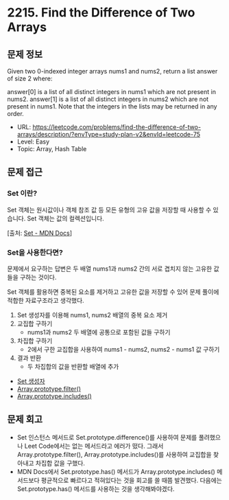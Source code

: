 # 2215. Find the Difference of Two Arrays

## 문제 정보

Given two 0-indexed integer arrays nums1 and nums2, return a list answer of size 2 where:

answer[0] is a list of all distinct integers in nums1 which are not present in nums2. answer[1] is a list of all distinct integers in nums2 which are not present in nums1. Note that the integers in the lists may be returned in any order.

- URL: https://leetcode.com/problems/find-the-difference-of-two-arrays/description/?envType=study-plan-v2&envId=leetcode-75
- Level: Easy
- Topic: Array, Hash Table

## 문제 접근

### Set 이란?

Set 객체는 원시값이나 객체 참조 값 등 모든 유형의 고유 값을 저장할 때 사용할 수 있습니다. Set 객체는 값의 컬렉션입니다.

[출처: [Set - MDN Docs](https://developer.mozilla.org/ko/docs/Web/JavaScript/Reference/Global_Objects/Set)]

### Set을 사용한다면?

문제에서 요구하는 답변은 두 배열 nums1과 nums2 간의 서로 겹치지 않는 고유한 값들을 구하는 것이다.

Set 객체를 활용하면 중복된 요소를 제거하고 고유한 값을 저장할 수 있어 문제 풀이에 적합한 자료구조라고 생각했다.

1. Set 생성자를 이용해 nums1, nums2 배열의 중복 요소 제거
2. 교집합 구하기
   - nums1과 nums2 두 배열에 공통으로 포함된 값들 구하기
3. 차집합 구하기
   - 2에서 구한 교집합을 사용하여 nums1 - nums2, nums2 - nums1 값 구하기
4. 결과 반환
   - 두 차집합의 값을 반환할 배열에 추가

- [Set 생성자](https://developer.mozilla.org/ko/docs/Web/JavaScript/Reference/Global_Objects/Set#%EC%83%9D%EC%84%B1%EC%9E%90)
- [Array.prototype.filter()](illa.org/ko/docs/Web/JavaScript/Reference/Global_Objects/Array/filter)
- [Array.prototype.includes()](https://developer.mozilla.org/ko/docs/Web/JavaScript/Reference/Global_Objects/Array/includes)

## 문제 회고

- Set 인스턴스 메서드로 Set.prototype.difference()를 사용하여 문제를 풀려했으나 Leet Code에서는 없는 메서드라고 에러가 떴다. 그래서 Array.prototype.filter(), Array.prototype.includes()를 사용하여 교집합을 찾아내고 차집합 값을 구했다.
- MDN Docs에서 Set.prototype.has() 메서드가 Array.prototype.includes() 메서드보다 평균적으로 빠르다고 적혀있다는 것을 회고를 쓸 때쯤 발견했다. 다음에는 Set.prototype.has() 메서드를 사용하는 것을 생각해봐야겠다.
